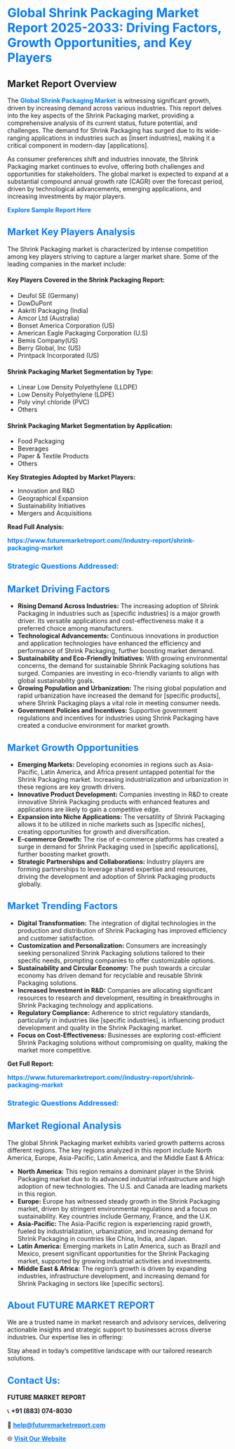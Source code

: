 <h1 style="color: #007BFF;">Global Shrink Packaging Market Report 2025-2033: Driving Factors, Growth Opportunities, and Key Players</h1>

<section id="overview">
<h2>Market Report Overview</h2>
<p>The <a href="https://www.futuremarketreport.com//industry-report/shrink-packaging-market" style="color: #007BFF; text-decoration: none;"><strong>Global Shrink Packaging Market</strong></a> is witnessing significant growth, driven by increasing demand across various industries. This report delves into the key aspects of the Shrink Packaging market, providing a comprehensive analysis of its current status, future potential, and challenges. The demand for Shrink Packaging has surged due to its wide-ranging applications in industries such as [insert industries], making it a critical component in modern-day [applications].</p>
<p>As consumer preferences shift and industries innovate, the Shrink Packaging market continues to evolve, offering both challenges and opportunities for stakeholders. The global market is expected to expand at a substantial compound annual growth rate (CAGR) over the forecast period, driven by technological advancements, emerging applications, and increasing investments by major players.</p>
</section>

<section id="overview">
<p><a href="https://www.futuremarketreport.com//request-sample/reportId=63049" style="color: #007BFF; text-decoration: none;"><strong>Explore Sample Report Here</strong></a></p>
</section>

<section id="key-players">
<h2 style="color: #007BFF;">Market Key Players Analysis</h2>
<p>The Shrink Packaging market is characterized by intense competition among key players striving to capture a larger market share. Some of the leading companies in the market include:</p>
<h4>Key Players Covered in the Shrink Packaging Report:</h4>
<ul><li>Deufol SE (Germany)</li><li>DowDuPont</li><li>Aakriti Packaging (India)</li><li>Amcor Ltd (Australia)</li><li>Bonset America Corporation (US)</li><li>American Eagle Packaging Corporation (U.S)</li><li>Bemis Company(US)</li><li>Berry Global, Inc (US)</li><li>Printpack Incorporated (US)</li></ul>
<h4>Shrink Packaging Market Segmentation by Type:</h4>
<ul><li>Linear Low Density Polyethylene (LLDPE)</li><li>Low Density Polyethylene (LDPE)</li><li>Poly vinyl chloride (PVC)</li><li>Others</li></ul>

<h4>Shrink Packaging Market Segmentation by Application:</h4>
<ul><li>Food Packaging</li><li>Beverages</li><li>Paper &amp; Textile Products</li><li>Others</li></ul>
<p><strong>Key Strategies Adopted by Market Players:</strong></p>
<ul>
<li>Innovation and R&D</li>
<li>Geographical Expansion</li>
<li>Sustainability Initiatives</li>
<li>Mergers and Acquisitions</li>
</ul>
</section>

<section>
<p><strong>Read Full Analysis: </strong></p><a href="https://www.futuremarketreport.com//industry-report/shrink-packaging-market" style="color: #007BFF; text-decoration: none;"><strong>https://www.futuremarketreport.com//industry-report/shrink-packaging-market</strong></a>
<h3 style="color: #007BFF;">Strategic Questions Addressed:</h3>
</section>

<section id="driving-factors">
<h2 style="color: #007BFF;">Market Driving Factors</h2>
<ul>
<li><strong>Rising Demand Across Industries:</strong> The increasing adoption of Shrink Packaging in industries such as [specific industries] is a major growth driver. Its versatile applications and cost-effectiveness make it a preferred choice among manufacturers.</li>
<li><strong>Technological Advancements:</strong> Continuous innovations in production and application technologies have enhanced the efficiency and performance of Shrink Packaging, further boosting market demand.</li>
<li><strong>Sustainability and Eco-Friendly Initiatives:</strong> With growing environmental concerns, the demand for sustainable Shrink Packaging solutions has surged. Companies are investing in eco-friendly variants to align with global sustainability goals.</li>
<li><strong>Growing Population and Urbanization:</strong> The rising global population and rapid urbanization have increased the demand for [specific products], where Shrink Packaging plays a vital role in meeting consumer needs.</li>
<li><strong>Government Policies and Incentives:</strong> Supportive government regulations and incentives for industries using Shrink Packaging have created a conducive environment for market growth.</li>
</ul>
</section>

<section id="growth-opportunities">
<h2 style="color: #007BFF;">Market Growth Opportunities</h2>
<ul>
<li><strong>Emerging Markets:</strong> Developing economies in regions such as Asia-Pacific, Latin America, and Africa present untapped potential for the Shrink Packaging market. Increasing industrialization and urbanization in these regions are key growth drivers.</li>
<li><strong>Innovative Product Development:</strong> Companies investing in R&D to create innovative Shrink Packaging products with enhanced features and applications are likely to gain a competitive edge.</li>
<li><strong>Expansion into Niche Applications:</strong> The versatility of Shrink Packaging allows it to be utilized in niche markets such as [specific niches], creating opportunities for growth and diversification.</li>
<li><strong>E-commerce Growth:</strong> The rise of e-commerce platforms has created a surge in demand for Shrink Packaging used in [specific applications], further boosting market growth.</li>
<li><strong>Strategic Partnerships and Collaborations:</strong> Industry players are forming partnerships to leverage shared expertise and resources, driving the development and adoption of Shrink Packaging products globally.</li>
</ul>
</section>

<section id="trending-factors">
<h2 style="color: #007BFF;">Market Trending Factors</h2>
<ul>
<li><strong>Digital Transformation:</strong> The integration of digital technologies in the production and distribution of Shrink Packaging has improved efficiency and customer satisfaction.</li>
<li><strong>Customization and Personalization:</strong> Consumers are increasingly seeking personalized Shrink Packaging solutions tailored to their specific needs, prompting companies to offer customizable options.</li>
<li><strong>Sustainability and Circular Economy:</strong> The push towards a circular economy has driven demand for recyclable and reusable Shrink Packaging solutions.</li>
<li><strong>Increased Investment in R&D:</strong> Companies are allocating significant resources to research and development, resulting in breakthroughs in Shrink Packaging technology and applications.</li>
<li><strong>Regulatory Compliance:</strong> Adherence to strict regulatory standards, particularly in industries like [specific industries], is influencing product development and quality in the Shrink Packaging market.</li>
<li><strong>Focus on Cost-Effectiveness:</strong> Businesses are exploring cost-efficient Shrink Packaging solutions without compromising on quality, making the market more competitive.</li>
</ul>
</section>

<section>
<p><strong>Get Full Report: </strong></p><a href="https://www.futuremarketreport.com//industry-report/shrink-packaging-market" style="color: #007BFF; text-decoration: none;"><strong>https://www.futuremarketreport.com//industry-report/shrink-packaging-market</strong></a>
<h3 style="color: #007BFF;">Strategic Questions Addressed:</h3>
</section>


<section id="regional-analysis">
<h2 style="color: #007BFF;">Market Regional Analysis</h2>
<p>The global Shrink Packaging market exhibits varied growth patterns across different regions. The key regions analyzed in this report include North America, Europe, Asia-Pacific, Latin America, and the Middle East & Africa:</p>
<ul>
<li><strong>North America:</strong> This region remains a dominant player in the Shrink Packaging market due to its advanced industrial infrastructure and high adoption of new technologies. The U.S. and Canada are leading markets in this region.</li>
<li><strong>Europe:</strong> Europe has witnessed steady growth in the Shrink Packaging market, driven by stringent environmental regulations and a focus on sustainability. Key countries include Germany, France, and the U.K.</li>
<li><strong>Asia-Pacific:</strong> The Asia-Pacific region is experiencing rapid growth, fueled by industrialization, urbanization, and increasing demand for Shrink Packaging in countries like China, India, and Japan.</li>
<li><strong>Latin America:</strong> Emerging markets in Latin America, such as Brazil and Mexico, present significant opportunities for the Shrink Packaging market, supported by growing industrial activities and investments.</li>
<li><strong>Middle East & Africa:</strong> The region’s growth is driven by expanding industries, infrastructure development, and increasing demand for Shrink Packaging in sectors like [specific sectors].</li>
</ul>
</section>

<footer>
<h2 style="color: #007BFF;">About FUTURE MARKET REPORT</h2>
<p>We are a trusted name in market research and advisory services, delivering actionable insights and strategic support to businesses across diverse industries. Our expertise lies in offering:</p>

<p>Stay ahead in today’s competitive landscape with our tailored research solutions.</p>

<h2 style="color: #007BFF;">Contact Us:</h2>
<p><strong>FUTURE MARKET REPORT</strong></p>
<p>📞 <strong>+91 (883) 074-8030</strong></p>
<p>📧 <strong><a href="mailto:help@futuremarketreport.com" style="color: #007BFF;">help@futuremarketreport.com</a></strong></p>
<p>🌐 <strong><a href="https://www.futuremarketreport.com/" style="color: #007BFF;">Visit Our Website</a></strong></p>
</footer>